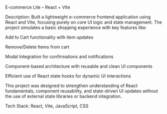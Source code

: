 E-commerce Lite – React + Vite

Description:
Built a lightweight e-commerce frontend application using React and Vite, focusing purely on core UI logic and state management. The project simulates a basic shopping experience with key features like:

Add to Cart functionality with item updates

Remove/Delete Items from cart

Modal Integration for confirmations and notifications

Component-based architecture with reusable and clean UI components

Efficient use of React state hooks for dynamic UI interactions

This project was designed to strengthen understanding of React fundamentals, component reusability, and state-driven UI updates without the use of external state libraries or backend integration.

Tech Stack: React, Vite, JavaScript, CSS
